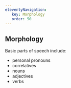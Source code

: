```yaml
---
eleventyNavigation:
   key: Morphology
   order: 50
---
```


## Morphology

Basic parts of speech include:

* personal pronouns
* correlatives
* nouns
* adjectives
* verbs
